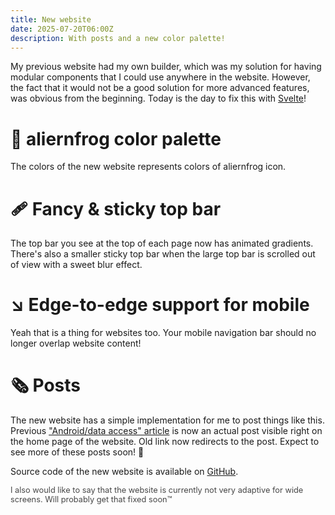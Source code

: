 ```yaml
---
title: New website
date: 2025-07-20T06:00Z
description: With posts and a new color palette!
---
```

My previous website had my own builder, which was my solution for having modular components that I could use anywhere in the website.
However, the fact that it would not be a good solution for more advanced features, was obvious from the beginning.
Today is the day to fix this with [Svelte](https://svelte.dev)!

# 🎨 aliernfrog color palette
The colors of the new website represents colors of aliernfrog icon.

# 🩹 Fancy & sticky top bar
The top bar you see at the top of each page now has animated gradients.
There's also a smaller sticky top bar when the large top bar is scrolled out of view with a sweet blur effect.

# ↘️ Edge-to-edge support for mobile
Yeah that is a thing for websites too. Your mobile navigation bar should no longer overlap website content!

# 🗞️ Posts
The new website has a simple implementation for me to post things like this.
Previous ["Android/data access" article](/posts/android-data-access) is now an actual post visible right on the home page of the website. Old link now redirects to the post.
Expect to see more of these posts soon! 🥳


Source code of the new website is available on [GitHub](https://github.com/aliernfrog/aliernfrog.github.io).

<font style="opacity: 80%; font-size: 0.8rem;">I also would like to say that the website is currently not very adaptive for wide screens. Will probably get that fixed soon™</font>